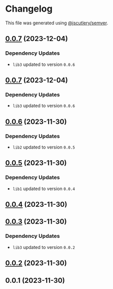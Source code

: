 # Changelog

This file was generated using [@jscutlery/semver](https://github.com/jscutlery/semver).

## [0.0.7](//compare/app2@0.0.6...app2@0.0.7) (2023-12-04)

### Dependency Updates

* `lib3` updated to version `0.0.6`



## [0.0.7](//compare/app2@0.0.6...app2@0.0.7) (2023-12-04)

### Dependency Updates

* `lib3` updated to version `0.0.6`



## [0.0.6](//compare/app2@0.0.5...app2@0.0.6) (2023-11-30)

### Dependency Updates

* `lib2` updated to version `0.0.5`



## [0.0.5](//compare/app2@0.0.4...app2@0.0.5) (2023-11-30)

### Dependency Updates

* `lib1` updated to version `0.0.4`



## [0.0.4](//compare/app2@0.0.3...app2@0.0.4) (2023-11-30)




## [0.0.3](//compare/app2@0.0.2...app2@0.0.3) (2023-11-30)

### Dependency Updates

* `lib3` updated to version `0.0.2`



## [0.0.2](//compare/app2@0.0.1...app2@0.0.2) (2023-11-30)




## 0.0.1 (2023-11-30)
